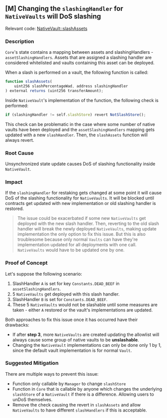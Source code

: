 ## [M] Changing the `slashingHandler` for `NativeVaults` will DoS slashing

Relevant code: [NativeVault::slashAssets](relative_path_091409:src/NativeVault.sol#L308)

### Description

`Core`'s state contains a mapping between assets and slashingHandlers - `assetSlashingHandlers`. Assets that are assigned a slashing handler are considered whitelisted and vaults containing this asset can be deployed.

When a slash is performed on a vault, the following function is called:

```js
function slashAssets(
	uint256 slashPercentageWad, address slashingHandler
) external returns (uint256 transferAmount);
```

Inside `NativeVault`'s implementation of the function, the following check is performed:

```js
if (slashingHandler != self.slashStore) revert NotSlashStore();
```

This check can be problematic in the case where some number of native vaults have been deployed and the `assetSlashingHandlers` mapping gets updated with a new `slashHandler`. Then, the `slashAssets` function will always revert.

### Root Cause

Unsynchronized state update causes DoS of slashing functionality inside `NativeVault`.

### Impact

If the `slashingHandler` for restaking gets changed at some point it will cause DoS of the slashing functionality for `NativeVaults`. It will be blocked until contracts get updated with new implementation or old slashing handler is restored.

> The issue could be exacerbated if some new `NativeVaults` get deployed with the new slash handler. Then, reverting to the old slash handler will break the newly deployed `NativeVaults`, making update implementation the only option to fix this issue. But this is also troublesome because only normal `Vaults` can have they're implementation updated for all deployments with one call. `NativeVaults` would have to be updated one by one.

### Proof of Concept

Let's suppose the following scenario:

1.  SlashHandler `A` is set for key `Constants.DEAD_BEEF` in `assetSlashingHandlers`.
2.  5 `NativeVaults` get deployed with this slash handler.
3.  SlashHandler `B` is set for `Constants.DEAD_BEEF`.
4.  These 5 `NativeVaults` would not be slashable until some measures are taken - either `A` restored or the vault's implementations are updated.

Both approaches to fix this issue once it has occurred have their drawbacks:

* If after **step 3**, more `NativeVaults` are created updating the allowlist will always cause some group of native vaults to be **unslashable**.
* Changing the `NativeVault` implementations can only be done only 1 by 1, since the default vault implementation is for normal `Vault`.

### Suggested Mitigation

There are multiple ways to prevent this issue:

* Function only callable by `Manager` to change `slashStore`
* Function in `Core` that is callable by anyone which changes the underlying `slashStore` of a `NativeVault` if there is a difference. Allowing users to unDoS themselves.
* Remove the check causing the revert in `slashAssets` and allow `NativeVaults` to have different `slashHandlers` if this is acceptable.